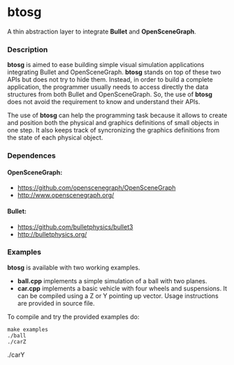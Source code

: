 # btosg
A thin abstraction layer to integrate **Bullet** and **OpenSceneGraph**.

### Description
**btosg** is aimed to ease building simple visual simulation applications integrating Bullet and OpenSceneGraph.
**btosg** stands on top of these two APIs but does not try to hide them. Instead, in order to build a complete application, the programmer usually needs to access directly the data structures from both Bullet and OpenSceneGraph. So, the use of **btosg** does not avoid the requirement to know and understand their APIs.

The use of **btosg** can help the programming task because it allows to create and position both the physical and graphics definitions of small objects in one step. It also keeps track of syncronizing the graphics definitions from the state of each physical object.

### Dependences
#### OpenSceneGraph: 
* https://github.com/openscenegraph/OpenSceneGraph 
* http://www.openscenegraph.org/
#### Bullet:
* https://github.com/bulletphysics/bullet3 
* http://bulletphysics.org/

### Examples
**btosg** is available with two working examples.
* **ball.cpp** implements a simple simulation of a ball with two planes.
* **car.cpp** implements a basic vehicle with four wheels and suspensions. It can be compiled using a Z or Y pointing up vector.
Usage instructions are provided in source file.

To compile and try the provided examples do:

    make examples 
    ./ball
    ./carZ
   ./carY
